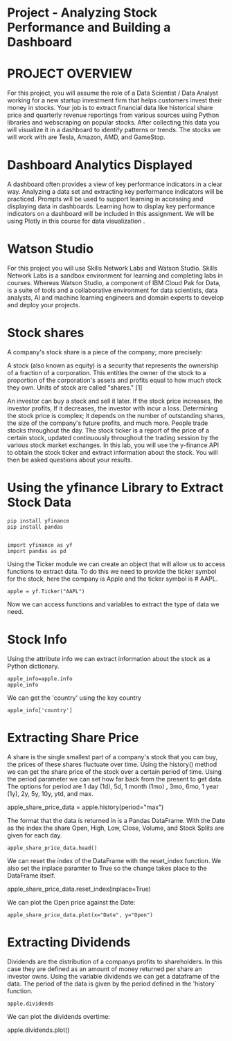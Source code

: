 # Project - Analyzing Stock Performance and Building a Dashboard


# PROJECT OVERVIEW

For this project, you will assume the role of a Data Scientist / Data Analyst working for a new startup investment firm that helps customers invest their money in stocks. Your job is to extract financial data like historical share price and quarterly revenue reportings from various sources using Python libraries and webscraping on popular stocks. After collecting this data you will visualize it in a dashboard to identify patterns or trends. The stocks we will work with are Tesla, Amazon, AMD, and GameStop.

# Dashboard Analytics Displayed

A dashboard often provides a view of key performance indicators in a clear way. Analyzing a data set and extracting key performance indicators will be practiced. Prompts will be used to support learning in accessing and displaying data in dashboards. Learning how to display key performance indicators on a dashboard will be included in this assignment. We will be using Plotly in this course for data visualization .

# Watson Studio


For this project you will use Skills Network Labs and Watson Studio. Skills Network Labs is a sandbox environment for learning and completing labs in courses. Whereas Watson Studio, a component of IBM Cloud Pak for Data, is a suite of tools and a collaborative environment for data scientists, data analysts, AI and machine learning engineers and domain experts to develop and deploy your projects.

# Stock shares

A company's stock share is a piece of the company; more precisely:

A stock (also known as equity) is a security that represents the ownership of a fraction of a corporation. This
entitles the owner of the stock to a proportion of the corporation's assets and profits equal to how much stock they own. Units of stock are called "shares." [1]

An investor can buy a stock and sell it later. If the stock price increases, the investor profits, If it decreases,
the investor with incur a loss.  Determining the stock price is complex; it depends on the number of outstanding shares, the size of the company's future profits, and much more. People trade stocks throughout the day. The stock ticker is a report of the price of a certain stock, updated continuously throughout the trading session by the various stock market exchanges. In this lab, you will use the  y-finance API to obtain the stock ticker and extract information about the stock. You will then be asked questions about your results.  



  # Using the yfinance Library to Extract Stock Data
  
    pip install yfinance 
    pip install pandas


    import yfinance as yf
    import pandas as pd
    
    
Using the Ticker module we can create an object that will allow us to access functions to extract data. To do this we need to provide the ticker symbol for the stock, here the company is Apple and the ticker symbol is # AAPL.

    apple = yf.Ticker("AAPL")
    
 Now we can access functions and variables to extract the type of data we need.
 
# Stock Info

Using the attribute info we can extract information about the stock as a Python dictionary.

    apple_info=apple.info
    apple_info 


We can get the 'country' using the key country

    apple_info['country']
    
# Extracting Share Price

A share is the single smallest part of a company's stock that you can buy, the prices of these shares fluctuate over time. Using the history() method we can get the share price of the stock over a certain period of time. Using the period parameter we can set how far back from the present to get data. The options for period are 1 day (1d), 5d, 1 month (1mo) , 3mo, 6mo, 1 year (1y), 2y, 5y, 10y, ytd, and max.

   apple_share_price_data = apple.history(period="max")

The format that the data is returned in is a Pandas DataFrame. With the Date as the index the share Open, High, Low, Close, Volume, and Stock Splits are given for each day.

    apple_share_price_data.head()


We can reset the index of the DataFrame with the reset_index function. We also set the inplace paramter to True so the change takes place to the DataFrame itself.

   apple_share_price_data.reset_index(inplace=True)
   
   We can plot the Open price against the Date:

    apple_share_price_data.plot(x="Date", y="Open")


# Extracting Dividends

Dividends are the distribution of a companys profits to shareholders. In this case they are defined as an amount of money returned per share an investor owns. Using the variable dividends we can get a dataframe of the data. The period of the data is given by the period defined in the 'history` function.

    apple.dividends
   
   
We can plot the dividends overtime:


apple.dividends.plot()










